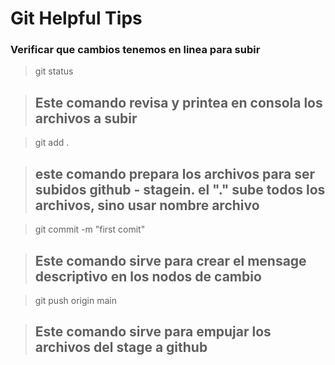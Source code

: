 
# Git Helpful Tips

### Verificar que cambios tenemos en linea para subir

> git status

>## Este comando revisa y printea en consola los archivos a subir


> git add .

>## este comando prepara los archivos para ser subidos github - stagein. el "." sube todos los archivos, sino usar nombre archivo

> git commit -m "first comit"

>## Este comando sirve para crear el mensage descriptivo en los nodos de cambio


>git push origin main

>## Este comando sirve para empujar los archivos del stage a github

